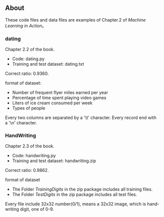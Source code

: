 About
------

These code files and data files are examples of Chapter.2 of <i>Machine Learning in Action</i>。

### dating

Chapter 2.2 of the book.

+ Code: dating.py
+ Training and test dataset: dating.txt

Correct ratio: 0.9360.

format of dataset:

+ Number of frequent flyer miles earned per year
+ Percentage of time spent playing video games
+ Liters of ice cream consumed per week
+ Types of people

Every two columns are separated by a '\t' character. Every record end with a '\n' character.

### HandWriting

Chapter 2.3 of the book.

+ Code: handwriting.py
+ Training and test dataset: handwriting.zip

Correct ratio: 0.9862.

format of dataset

+ The Folder <i>TrainingDigits</i> in the zip package includes all training files.
+ The Folder <i>TestDigits</i> in the zip package includes all test files.

Every file include 32x32 number(0/1), means a 32x32 image, which is hand-writing digit, one of 0-9.



